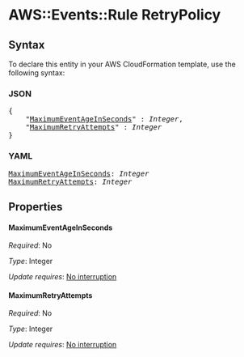 # AWS::Events::Rule RetryPolicy

## Syntax

To declare this entity in your AWS CloudFormation template, use the following syntax:

### JSON

<pre>
{
    "<a href="#maximumeventageinseconds" title="MaximumEventAgeInSeconds">MaximumEventAgeInSeconds</a>" : <i>Integer</i>,
    "<a href="#maximumretryattempts" title="MaximumRetryAttempts">MaximumRetryAttempts</a>" : <i>Integer</i>
}
</pre>

### YAML

<pre>
<a href="#maximumeventageinseconds" title="MaximumEventAgeInSeconds">MaximumEventAgeInSeconds</a>: <i>Integer</i>
<a href="#maximumretryattempts" title="MaximumRetryAttempts">MaximumRetryAttempts</a>: <i>Integer</i>
</pre>

## Properties

#### MaximumEventAgeInSeconds

_Required_: No

_Type_: Integer

_Update requires_: [No interruption](https://docs.aws.amazon.com/AWSCloudFormation/latest/UserGuide/using-cfn-updating-stacks-update-behaviors.html#update-no-interrupt)

#### MaximumRetryAttempts

_Required_: No

_Type_: Integer

_Update requires_: [No interruption](https://docs.aws.amazon.com/AWSCloudFormation/latest/UserGuide/using-cfn-updating-stacks-update-behaviors.html#update-no-interrupt)
